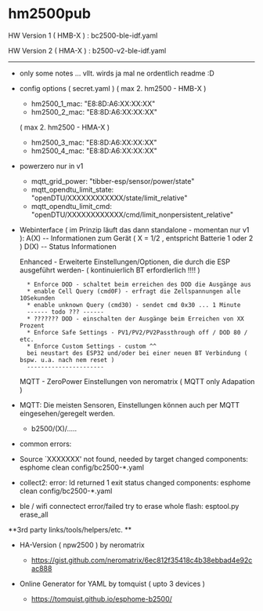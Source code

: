 # hm2500pub

HW Version 1 ( HMB-X ) :  bc2500-ble-idf.yaml

HW Version 2 ( HMA-X ) :  b2500-v2-ble-idf.yaml

----------------------

- only some notes ... vllt. wirds ja mal ne ordentlich readme :D

- config options ( secret.yaml )
    ( max 2. hm2500 - HMB-X )
    * hm2500_1_mac: "E8:8D:A6:XX:XX:XX"
    * hm2500_2_mac: "E8:8D:A6:XX:XX:XX"

    ( max 2. hm2500 - HMA-X )
    * hm2500_3_mac: "E8:8D:A6:XX:XX:XX"
    * hm2500_4_mac: "E8:8D:A6:XX:XX:XX"


-  powerzero nur in v1
    * mqtt_grid_power: "tibber-esp/sensor/power/state"
    * mqtt_opendtu_limit_state: "openDTU/XXXXXXXXXXXX/state/limit_relative"
    * mqtt_opendtu_limit_cmd: "openDTU/XXXXXXXXXXXX/cmd/limit_nonpersistent_relative"

- Webinterface ( im Prinzip läuft das dann standalone - momentan nur v1 ):
    A(X) -- Informationen zum Gerät ( X = 1/2 , entspricht Batterie 1 oder 2 )
    D(X) -- Status Informationen

    Enhanced - Erweiterte Einstellungen/Optionen, die durch die ESP ausgeführt werden-
                ( kontinuierlich BT erfordlerlich !!!! )

        * Enforce DOD - schaltet beim erreichen des DOD die Ausgänge aus
        * enable Cell Query (cmd0F) - erfragt die Zellspannungen alle 10Sekunden
        * enable unknown Query (cmd30) - sendet cmd 0x30 ... 1 Minute
        ------ todo ??? ------
        * ??????? DOD - einschalten der Ausgänge beim Erreichen von XX Prozent
        * Enforce Safe Settings - PV1/PV2/PV2Passthrough off / DOD 80 / etc. 
        * Enforce Custom Settings - custom ^^
        bei neustart des ESP32 und/oder bei einer neuen BT Verbindung ( bspw. u.a. nach nem reset )
        ----------------------

    MQTT - ZeroPower Einstellungen von neromatrix ( MQTT only Adapation )

- MQTT:
    Die meisten Sensoren, Einstellungen können auch per MQTT eingesehen/geregelt werden.
    * b2500/(X)/.....
        
- common errors:
 * Source `XXXXXXX' not found, needed by target
    changed components: esphome clean config/bc2500-*.yaml

 * collect2: error: ld returned 1 exit status
    changed components: esphome clean config/bc2500-*.yaml

 * ble / wifi connectect error/failed
    try to erase whole flash: esptool.py erase_all

**3rd party links/tools/helpers/etc. **

- HA-Version ( npw2500 ) by neromatrix
  * https://gist.github.com/neromatrix/6ec812f35418c4b38ebbad4e92cac888

- Online Generator for YAML by tomquist ( upto 3 devices )
  * https://tomquist.github.io/esphome-b2500/
